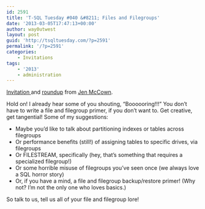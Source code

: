 ```yaml
---
id: 2591
title: 'T-SQL Tuesday #040 &#8211; Files and Filegroups'
date: '2013-03-05T17:47:13+00:00'
author: way0utwest
layout: post
guid: 'http://tsqltuesday.com/?p=2591'
permalink: '/?p=2591'
categories:
    - Invitations
tags:
    - '2013'
    - administration
---
```


[Invitation ](http://www.midnightdba.com/Jen/2013/03/invitation-to-t-sql-tuesday-040-file-and-filegroup-wisdom/)and [roundup](http://www.midnightdba.com/Jen/2013/03/t-sql-tuesday-40-roundup-files-and-filegroups/) from [Jen McCown](http://www.midnightdba.com/Jen/author/jen/).

<div class="hfeed site" id="page"><div class="site-main" id="main"><div class="content-area" id="primary"><div class="site-content" id="content"><article class="post-3847 post type-post status-publish format-standard has-post-thumbnail hentry category-community category-sql-server category-sqlserverpedia-syndication category-ssc category-tech-and-learning category-tips" id="post-3847"><div class="entry-content">Hold on! I already hear some of you shouting, “Boooooring!!!” You don’t have to write a file and filegroup primer, if you don’t want to. Get creative, get tangential! Some of my suggestions:

- Maybe you’d like to talk about partitioning indexes or tables across filegroups
- Or performance benefits (still!) of assigning tables to specific drives, via filegroups
- Or FILESTREAM, specifically (hey, that’s something that requires a specialized filegroup!)
- Or some horrible misuse of filegroups you’ve seen once (we always love a SQL horror story)
- Or, if you have a mind, a file and filegroup backup/restore primer! (Why not? I’m not the only one who loves basics.)

<div>So talk to us, tell us all of your file and filegroup lore!</div></div></article></div></div></div></div>